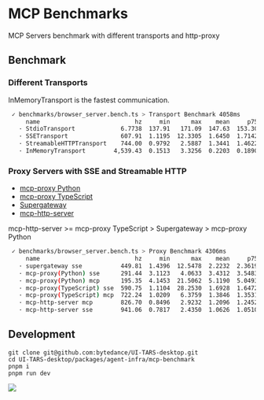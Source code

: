 # MCP Benchmarks

MCP Servers benchmark with different transports and http-proxy

## Benchmark

### Different Transports

InMemoryTransport is the fastest communication.

```bash
 ✓ benchmarks/browser_server.bench.ts > Transport Benchmark 4058ms
     name                           hz     min      max    mean     p75     p99    p995     p999     rme  samples
   · StdioTransport             6.7738  137.91   171.09  147.63  153.30  171.09  171.09   171.09  ±4.98%       10   slowest
   · SSETransport               607.91  1.1195  12.3305  1.6450  1.7142  3.0296  4.4099  12.3305  ±4.89%      309
   · StreamableHTTPTransport    744.00  0.9792   2.5887  1.3441  1.4622  2.4611  2.5009   2.5887  ±2.13%      372
   · InMemoryTransport        4,539.43  0.1513   3.3256  0.2203  0.1890  1.1772  1.2731   1.6463  ±3.60%     2270   fastest
```

### Proxy Servers with SSE and Streamable HTTP

- [mcp-proxy Python](https://github.com/sparfenyuk/mcp-proxy)
- [mcp-proxy TypeScript](https://github.com/punkpeye/mcp-proxy)
- [Supergateway](https://github.com/supercorp-ai/supergateway)
- [mcp-http-server](https://www.npmjs.com/package/@agent-infra/mcp-http-server)

mcp-http-server >= mcp-proxy TypeScript > Supergateway > mcp-proxy Python

```bash
 ✓ benchmarks/browser_server.bench.ts > Proxy Benchmark 4306ms
     name                           hz     min      max    mean     p75      p99     p995     p999      rme  samples
   · supergateway sse           449.81  1.4396  12.5478  2.2232  2.3619   6.2867   7.2325  12.5478   ±5.58%      225
   · mcp-proxy(Python) sse      291.44  3.1123   4.0633  3.4312  3.5483   4.0451   4.0633   4.0633   ±0.84%      146
   · mcp-proxy(Python) mcp      195.35  4.1453  21.5062  5.1190  5.0493  21.5062  21.5062  21.5062   ±7.79%       98   slowest
   · mcp-proxy(TypeScript) sse  590.75  1.1104  28.2530  1.6928  1.6472   3.7497   4.3387  28.2530  ±10.92%      296
   · mcp-proxy(TypeScript) mcp  722.24  1.0209   6.3759  1.3846  1.3531   3.9764   5.7205   6.3759   ±4.19%      362
   · mcp-http-server mcp        826.70  0.8496   2.9232  1.2096  1.2452   2.5352   2.6592   2.9232   ±2.64%      414
   · mcp-http-server sse        941.06  0.7817   2.4350  1.0626  1.0510   2.0172   2.0609   2.4350   ±2.34%      471   fastest
```

## Development

```
git clone git@github.com:bytedance/UI-TARS-desktop.git
cd UI-TARS-desktop/packages/agent-infra/mcp-benchmark
pnpm i
pnpm run dev
```

![](https://github.com/user-attachments/assets/8fe4c41c-ea2a-45f3-930a-5abd7f058b67)
